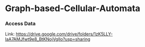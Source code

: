 # Graph-based-Cellular-Automata


### Access Data
Link: https://drive.google.com/drive/folders/1zK5LLY-laA7AMJfwt9e8_BtKNojVglIo?usp=sharing
